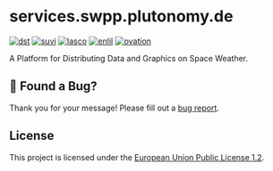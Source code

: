 # services.swpp.plutonomy.de

[![dst](../../actions/workflows/dst.yml/badge.svg)](../../actions/workflows/dst.yml) 
[![suvi](../../actions/workflows/suvi.yml/badge.svg)](../../actions/workflows/suvi.yml) 
[![lasco](../../actions/workflows/lasco.yml/badge.svg)](../../actions/workflows/lasco.yml) 
[![enlil](../../actions/workflows/enlil.yml/badge.svg)](../../actions/workflows/enlil.yml)
[![ovation](../../actions/workflows/ovation.yml/badge.svg)](../../actions/workflows/ovation.yml) 

A Platform for Distributing Data and Graphics on Space Weather.

## 🐛 Found a Bug?

Thank you for your message! Please fill out a [bug report](../../issues/new?assignees=&labels=&template=bug_report.md&title=).

## License

This project is licensed under the [European Union Public License 1.2](https://choosealicense.com/licenses/eupl-1.2/).
